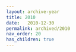 ```yaml
---
layout: archive-year
title: 2010
date:   2010-12-30
permalink: archived/2010
nav_order: 20
has_children: true
---
```

